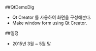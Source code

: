 ##QtDemoDlg
* Qt Creator 를 사용하여 화면을 구성해본다.
* Make window form using Qt Creator.

##일정
* 2015년 3월 ~ 5월 말 
